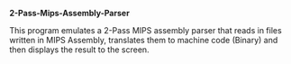 **2-Pass-Mips-Assembly-Parser**

This program emulates a 2-Pass MIPS assembly parser that reads in files written in MIPS Assembly, translates them to machine code (Binary) and then displays the result to the screen.
